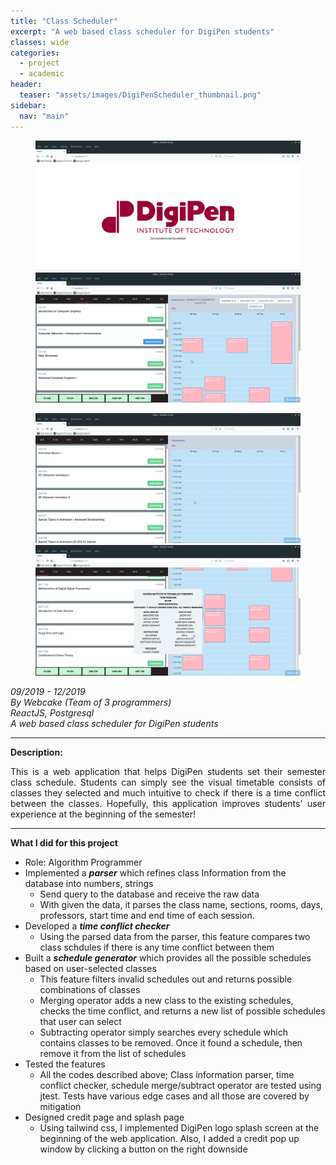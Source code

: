```yaml
---
title: "Class Scheduler"
excerpt: "A web based class scheduler for DigiPen students"
classes: wide
categories: 
  - project
  - academic
header:
  teaser: "assets/images/DigiPenScheduler_thumbnail.png"
sidebar:
  nav: "main"
---
```


<figure class="half">
    <a href="/assets/images/DigiPenScheduler_page1.png"><img src="/assets/images/DigiPenScheduler_page1.png"></a>
    <a href="/assets/images/DigiPenScheduler_page2.png"><img src="/assets/images/DigiPenScheduler_page2.png"></a>
</figure>
<figure class="half">
    <a href="/assets/images/DigiPenScheduler_page3.png"><img src="/assets/images/DigiPenScheduler_page3.png"></a>
    <a href="/assets/images/DigiPenScheduler_page4.png"><img src="/assets/images/DigiPenScheduler_page4.png"></a>
</figure>
<div style="text-align: center" markdown="1">
</div>

*09/2019 - 12/2019*  
*By Webcake (Team of 3 programmers)*  
*ReactJS, Postgresql*  
*A web based class scheduler for DigiPen students*  

---
**Description:**  
<div style="text-align: justify" markdown="1">
This is a web application that helps DigiPen students set their semester class schedule.  
Students can simply see the visual timetable consists of classes they selected and much intuitive to check if there is a time conflict between the classes.  
Hopefully, this application improves students' user experience at the beginning of the semester!
</div> 

---
**What I did for this project**  
  * Role: Algorithm Programmer  
  * Implemented a ***parser*** which refines class Information from the database into numbers, strings
	  - Send query to the database and receive the raw data
	  - With given the data, it parses the class name, sections, rooms, days, professors, start time and end time of each session.
  * Developed a ***time conflict checker*** 
	  - Using the parsed data from the parser, this feature compares two class schdules if there is any time conflict between them
  * Built a ***schedule generator*** which provides all the possible schedules based on user-selected classes
	  - This feature filters invalid schedules out and returns possible combinations of classes
	  - Merging operator adds a new class to the existing schedules, checks the time conflict, and returns a new list of possible schedules that user can select
	  - Subtracting operator simply searches every schedule which contains classes to be removed. Once it found a schedule, then remove it from the list of schedules
  * Tested the features
	  - All the codes described above; Class information parser, time conflict checker, schedule merge/subtract operator are tested using jtest. Tests have various edge cases and all those are covered by mitigation
  * Designed credit page and splash page
    - Using tailwind css, I implemented DigiPen logo splash screen at the beginning of the web application. Also, I added a credit pop up window by clicking a button on the right downside
  

